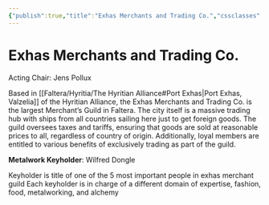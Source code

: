```yaml
---
{"publish":true,"title":"Exhas Merchants and Trading Co.","cssclasses":""}
---
```


# Exhas Merchants and Trading Co.
Acting Chair: Jens Pollux

Based in [[Faltera/Hyritia/The Hyritian Alliance#Port Exhas\|Port Exhas, Valzelia]] of the Hyritian Alliance, the Exhas Merchants and Trading Co. is the largest Merchant’s Guild in Faltera. The city itself is a massive trading hub with ships from all countries sailing here just to get foreign goods. The guild oversees taxes and tariffs, ensuring that goods are sold at reasonable prices to all, regardless of country of origin. Additionally, loyal members are entitled to various benefits of exclusively trading as part of the guild.

**Metalwork Keyholder**: Wilfred Dongle


Keyholder is title of one of the 5 most important people in exhas merchant guild
Each keyholder is in charge of a different domain of expertise, fashion, food, metalworking, and alchemy